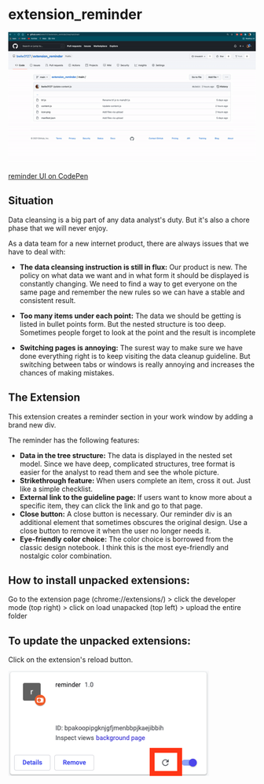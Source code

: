 # extension_reminder

![reminder preview](preview.gif)

[reminder UI on CodePen](https://codepen.io/bwlw3127/pen/jOLYPvx)
## Situation
Data cleansing is a big part of any data analyst's duty. But it's also a chore phase that we will never enjoy.

As a data team for a new internet product, there are always issues that we have to deal with:

- **The data cleansing instruction is still in flux:** Our product is new. The policy on what data we want and in what form it should be displayed is constantly changing. We need to find a way to get everyone on the same page and remember the new rules so we can have a stable and consistent result.
    
- **Too many items under each point:** The data we should be getting is listed in bullet points form. But the nested structure is too deep. Sometimes people forget to look at the point and the result is incomplete
    
- **Switching pages is annoying:** The surest way to make sure we have done everything right is to keep visiting the data cleanup guideline. But switching between tabs or windows is really annoying and increases the chances of making mistakes.
 
## The Extension
This extension creates a reminder section in your work window by adding a brand new div.

The reminder has the following features:

- **Data in the tree structure:** The data is displayed in the nested set model. Since we have deep, complicated structures, tree format is easier for the analyst to read them and see the whole picture.
- **Strikethrough feature:** When users complete an item, cross it out. Just like a simple checklist.
- **External link to the guideline page:** If users want to know more about a specific item, they can click the link and go to that page.
- **Close button:** A close button is necessary. Our reminder div is an additional element that sometimes obscures the original design. Use a close button to remove it when the user no longer needs it.
- **Eye-friendly color choice:**  The color choice is borrowed from the classic design notebook. I think this is the most eye-friendly and nostalgic color combination.

## How to install unpacked extensions:
Go to the extension page (chrome://extensions/) > click the developer mode (top right) > click on load unapacked (top left) > upload the entire folder

## To update the unpacked extensions:
Click on the extension's reload button.

![update extension](update.png)
